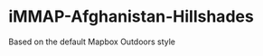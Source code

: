 iMMAP-Afghanistan-Hillshades
===========================
Based on the default Mapbox Outdoors style
